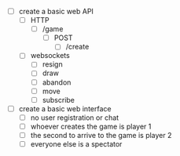 
- [ ] create a basic web API
  - [ ] HTTP
    - [ ] /game
      - [ ] POST
          - [ ] /create
  - [ ] websockets
     - [ ] resign
     - [ ] draw
     - [ ] abandon
     - [ ] move
     - [ ] subscribe

- [ ] create a basic web interface
  - [ ] no user registration or chat
  - [ ] whoever creates the game is player 1
  - [ ] the second to arrive to the game is player 2
  - [ ] everyone else is a spectator

